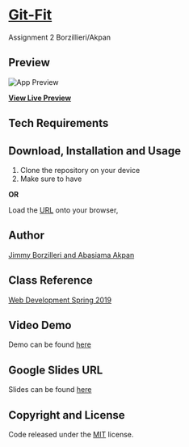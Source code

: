 # [Git-Fit](https://safe-refuge-35344.herokuapp.com/)
Assignment 2 Borzillieri/Akpan



## Preview

![App Preview]() 

**[View Live Preview](https://safe-refuge-35344.herokuapp.com/)**

## Tech Requirements



## Download, Installation and Usage
1. Clone the repository on your device
2. Make sure to have 

**OR**

Load the [URL](https://safe-refuge-35344.herokuapp.com/) onto your browser, 


## Author
[Jimmy Borzilleri and Abasiama Akpan](https://github.com/jimfuego/Git-Fit)

## Class Reference 
[Web Development Spring 2019](http://johnguerra.co/classes/webDevelopment_spring_2019/)

## Video Demo
Demo can be found [here]()

## Google Slides URL
Slides can be found [here]()

## Copyright and License
Code released under the [MIT](https://github.com/facebook/react/blob/master/LICENSE) license.
